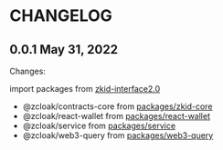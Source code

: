# CHANGELOG

## 0.0.1 May 31, 2022

Changes:

import packages from [zkid-interface2.0](https://github.com/zCloak-Network/zkID-interface2.0/tree/d5e56a311bff38316ee065de8ff87a4361cc42bc)

- @zcloak/contracts-core from [packages/zkid-core](https://github.com/zCloak-Network/zkID-interface2.0/tree/d5e56a311bff38316ee065de8ff87a4361cc42bc/packages/zkid-core)
- @zcloak/react-wallet from [packages/react-wallet](https://github.com/zCloak-Network/zkID-interface2.0/tree/d5e56a311bff38316ee065de8ff87a4361cc42bc/packages/react-wallet)
- @zcloak/service from [packages/service](https://github.com/zCloak-Network/zkID-interface2.0/tree/d5e56a311bff38316ee065de8ff87a4361cc42bc/packages/service)
- @zcloak/web3-query from [packages/web3-query](https://github.com/zCloak-Network/zkID-interface2.0/tree/d5e56a311bff38316ee065de8ff87a4361cc42bc/packages/web3-query)
